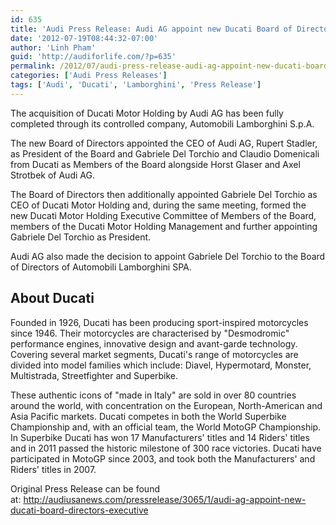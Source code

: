 ```yaml
---
id: 635
title: 'Audi Press Release: Audi AG appoint new Ducati Board of Directors and Executive Committee'
date: '2012-07-19T08:44:32-07:00'
author: 'Linh Pham'
guid: 'http://audiforlife.com/?p=635'
permalink: /2012/07/audi-press-release-audi-ag-appoint-new-ducati-board-of-directors-and-executive-comittee/
categories: ['Audi Press Releases']
tags: ['Audi', 'Ducati', 'Lamborghini', 'Press Release']
---
```


The acquisition of Ducati Motor Holding by Audi AG has been fully completed through its controlled company, Automobili Lamborghini S.p.A.

The new Board of Directors appointed the CEO of Audi AG, Rupert Stadler, as President of the Board and Gabriele Del Torchio and Claudio Domenicali from Ducati as Members of the Board alongside Horst Glaser and Axel Strotbek of Audi AG.

The Board of Directors then additionally appointed Gabriele Del Torchio as CEO of Ducati Motor Holding and, during the same meeting, formed the new Ducati Motor Holding Executive Committee of Members of the Board, members of the Ducati Motor Holding Management and further appointing Gabriele Del Torchio as President.

Audi AG also made the decision to appoint Gabriele Del Torchio to the Board of Directors of Automobili Lamborghini SPA.

## About Ducati

Founded in 1926, Ducati has been producing sport-inspired motorcycles since 1946. Their motorcycles are characterised by "Desmodromic" performance engines, innovative design and avant-garde technology. Covering several market segments, Ducati's range of motorcycles are divided into model families which include: Diavel, Hypermotard, Monster, Multistrada, Streetfighter and Superbike.

These authentic icons of "made in Italy" are sold in over 80 countries around the world, with concentration on the European, North-American and Asia Pacific markets. Ducati competes in both the World Superbike Championship and, with an official team, the World MotoGP Championship. In Superbike Ducati has won 17 Manufacturers' titles and 14 Riders' titles and in 2011 passed the historic milestone of 300 race victories. Ducati have participated in MotoGP since 2003, and took both the Manufacturers' and Riders' titles in 2007.

Original Press Release can be found at: <http://audiusanews.com/pressrelease/3065/1/audi-ag-appoint-new-ducati-board-directors-executive>

